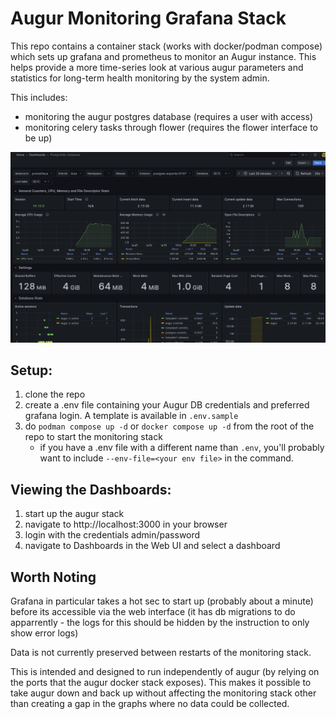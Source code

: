 # Augur Monitoring Grafana Stack
This repo contains a container stack (works with docker/podman compose) which sets up grafana and prometheus to monitor an Augur instance. This helps provide a more time-series look at various augur parameters and statistics for long-term health monitoring by the system admin.

This includes:
- monitoring the augur postgres database (requires a user with access)
- monitoring celery tasks through flower (requires the flower interface to be up)


![A screenshot of the dashboard](./docs/screenshot.png)



## Setup:
1. clone the repo
2. create a .env file containing your Augur DB credentials and preferred grafana login. A template is available in `.env.sample`
3. do `podman compose up -d` or `docker compose up -d` from the root of the repo to start the monitoring stack
   - if you have a .env file with a different name than `.env`, you'll probably want to include `--env-file=<your env file>` in the command.

## Viewing the Dashboards:

1. start up the augur stack
2. navigate to http://localhost:3000 in your browser
3. login with the credentials admin/password
4. navigate to Dashboards in the Web UI and select a dashboard


## Worth Noting

Grafana in particular takes a hot sec to start up (probably about a minute) before its accessible via the web interface (it has db migrations to do apparrently - the logs for this should be hidden by the instruction to only show error logs)

Data is not currently preserved between restarts of the monitoring stack.

This is intended and designed to run independently of augur (by relying on the ports that the augur docker stack exposes). This makes it possible to take augur down and back up without affecting the monitoring stack other than creating a gap in the graphs where no data could be collected.
